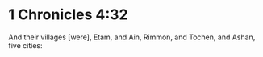 # 1 Chronicles 4:32

And their villages [were], Etam, and Ain, Rimmon, and Tochen, and Ashan, five cities: